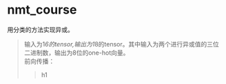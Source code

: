 # nmt_course
用分类的方法实现异或。<br>
>输入为1*6的tensor,输出为1*8的tensor。其中输入为两个进行异或值的三位二进制数，输出为8位的one-hot向量。<br>
>前向传播：
>>h1

